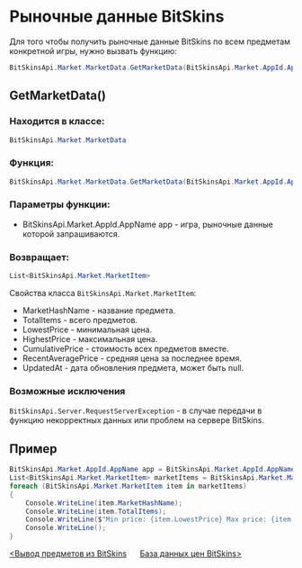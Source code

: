 ﻿# Рыночные данные BitSkins

Для того чтобы получить рыночные данные BitSkins по всем предметам конкретной игры, нужно вызвать функцию:

```csharp
BitSkinsApi.Market.MarketData.GetMarketData(BitSkinsApi.Market.AppId.AppName app);
```

## GetMarketData()

### Находится в классе:

```csharp
BitSkinsApi.Market.MarketData
```

### Функция:

```csharp
BitSkinsApi.Market.MarketData.GetMarketData(BitSkinsApi.Market.AppId.AppName app);
```

### Параметры функции:

* BitSkinsApi.Market.AppId.AppName app - игра, рыночные данные которой запрашиваются.

### Возвращает:

```csharp
List<BitSkinsApi.Market.MarketItem>
```

Свойства класса ```BitSkinsApi.Market.MarketItem```:
* MarketHashName - название предмета.
* TotalItems - всего предметов.
* LowestPrice - минимальная цена.
* HighestPrice - максимальная цена.
* CumulativePrice - стоимость всех предметов вместе.
* RecentAveragePrice - средняя цена за последнее время.
* UpdatedAt - дата обновления предмета, может быть null.

### Возможные исключения
```BitSkinsApi.Server.RequestServerException``` - в случае передачи в функцию некорректных данных или проблем на сервере BitSkins.

## Пример

```csharp
BitSkinsApi.Market.AppId.AppName app = BitSkinsApi.Market.AppId.AppName.CounterStrikGlobalOffensive;
List<BitSkinsApi.Market.MarketItem> marketItems = BitSkinsApi.Market.MarketData.GetMarketData(app);
foreach (BitSkinsApi.Market.MarketItem item in marketItems)
{
    Console.WriteLine(item.MarketHashName);
    Console.WriteLine(item.TotalItems);
    Console.WriteLine($"Min price: {item.LowestPrice} Max price: {item.HighestPrice}");
    Console.WriteLine();
}
```

[<Вывод предметов из BitSkins](https://github.com/Captious99/BitSkinsApi/blob/master/docs/ru/inventory/withdraw_item.md) &nbsp;&nbsp;&nbsp;&nbsp; [База данных цен BitSkins>](https://github.com/Captious99/BitSkinsApi/blob/master/docs/ru/market/price_database.md)